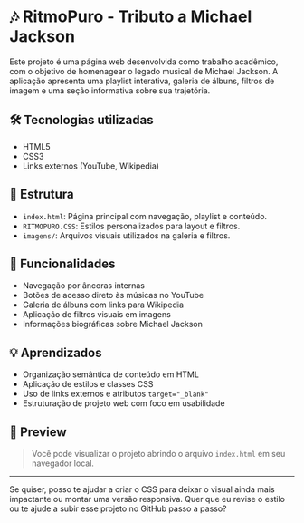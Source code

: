 # 🎶 RitmoPuro - Tributo a Michael Jackson

Este projeto é uma página web desenvolvida como trabalho acadêmico, com o objetivo de homenagear o legado musical de Michael Jackson. A aplicação apresenta uma playlist interativa, galeria de álbuns, filtros de imagem e uma seção informativa sobre sua trajetória.

## 🛠️ Tecnologias utilizadas
- HTML5
- CSS3
- Links externos (YouTube, Wikipedia)

## 📂 Estrutura
- `index.html`: Página principal com navegação, playlist e conteúdo.
- `RITMOPURO.CSS`: Estilos personalizados para layout e filtros.
- `imagens/`: Arquivos visuais utilizados na galeria e filtros.

## 🎯 Funcionalidades
- Navegação por âncoras internas
- Botões de acesso direto às músicas no YouTube
- Galeria de álbuns com links para Wikipedia
- Aplicação de filtros visuais em imagens
- Informações biográficas sobre Michael Jackson

## 💡 Aprendizados
- Organização semântica de conteúdo em HTML
- Aplicação de estilos e classes CSS
- Uso de links externos e atributos `target="_blank"`
- Estruturação de projeto web com foco em usabilidade

## 📸 Preview
> Você pode visualizar o projeto abrindo o arquivo `index.html` em seu navegador local.

---

Se quiser, posso te ajudar a criar o CSS para deixar o visual ainda mais impactante ou montar uma versão responsiva. Quer que eu revise o estilo ou te ajude a subir esse projeto no GitHub passo a passo?
